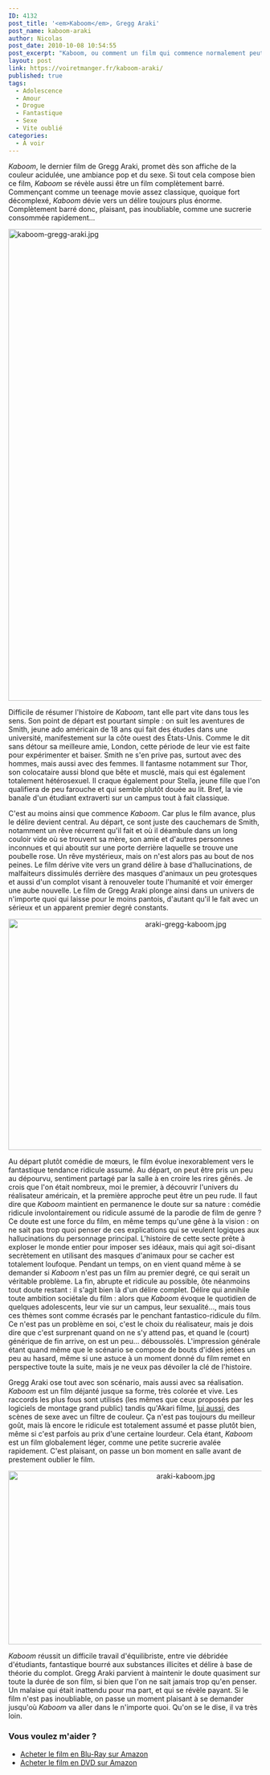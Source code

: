 ```yaml
---
ID: 4132
post_title: '<em>Kaboom</em>, Gregg Araki'
post_name: kaboom-araki
author: Nicolas
post_date: 2010-10-08 10:54:55
post_excerpt: "Kaboom, ou comment un film qui commence normalement peut vite dévier vers le grand n'importe quoi. C'est coloré, léger et plutôt plaisant, mais pas inoubliable non plus."
layout: post
link: https://voiretmanger.fr/kaboom-araki/
published: true
tags:
  - Adolescence
  - Amour
  - Drogue
  - Fantastique
  - Sexe
  - Vite oublié
categories:
  - À voir
---
```

<p><em>Kaboom</em>, le dernier film de Gregg Araki, promet dès son affiche de la couleur acidulée, une ambiance pop et du sexe. Si tout cela compose bien ce film, <em>Kaboom</em> se révèle aussi être un film complètement barré. Commençant comme un teenage movie assez classique, quoique fort décomplexé, <em>Kaboom</em> dévie vers un délire toujours plus énorme. Complètement barré donc, plaisant, pas inoubliable, comme une sucrerie consommée rapidement…</p>

<a href="http://www.allocine.fr/film/fichefilm_gen_cfilm=173662.html"><img class="aligncenter" src="https://voiretmanger.fr/wp-content/uploads/2010/10/kaboom-gregg-araki.jpg" border="0" alt="kaboom-gregg-araki.jpg" width="690" height="937" /></a>

<p>Difficile de résumer l'histoire de <em>Kaboom</em>, tant elle part vite dans tous les sens. Son point de départ est pourtant simple : on suit les aventures de Smith, jeune ado américain de 18 ans qui fait des études dans une université, manifestement sur la côte ouest des États-Unis. Comme le dit sans détour sa meilleure amie, London, cette période de leur vie est faite pour expérimenter et baiser. Smith ne s'en prive pas, surtout avec des hommes, mais aussi avec des femmes. Il fantasme notamment sur Thor, son colocataire aussi blond que bête et musclé, mais qui est également totalement hétérosexuel. Il craque également pour Stella, jeune fille que l'on qualifiera de peu farouche et qui semble plutôt douée au lit. Bref, la vie banale d'un étudiant extraverti sur un campus tout à fait classique.</p>
<p>C'est au moins ainsi que commence <em>Kaboom</em>. Car plus le film avance, plus le délire devient central. Au départ, ce sont juste des cauchemars de Smith, notamment un rêve récurrent qu'il fait et où il déambule dans un long couloir vide où se trouvent sa mère, son amie et d'autres personnes inconnues et qui aboutit sur une porte derrière laquelle se trouve une poubelle rose. Un rêve mystérieux, mais on n'est alors pas au bout de nos peines. Le film dérive vite vers un grand délire à base d'hallucinations, de malfaiteurs dissimulés derrière des masques d'animaux un peu grotesques et aussi d'un complot visant à renouveler toute l'humanité et voir émerger une aube nouvelle. Le film de Gregg  Araki plonge ainsi dans un univers de n'importe quoi qui laisse pour le moins pantois, d'autant qu'il le fait avec un sérieux et un apparent premier degré constants.</p>

<div style="text-align: center;"><img class="aligncenter" src="https://voiretmanger.fr/wp-content/uploads/2010/10/araki-gregg-kaboom.jpg" border="0" alt="araki-gregg-kaboom.jpg" width="690" height="459" /></div>
<p>Au départ plutôt comédie de mœurs, le film évolue inexorablement vers le fantastique tendance ridicule assumé. Au départ, on peut être pris un peu au dépourvu, sentiment partagé par la salle à en croire les rires gênés. Je crois que l'on était nombreux, moi le premier, à découvrir l'univers du réalisateur américain, et la première approche peut être un peu rude. Il faut dire que <em>Kaboom</em> maintient en permanence le doute sur sa nature : comédie ridicule involontairement ou ridicule assumé de la parodie de film de genre ? Ce doute est une force du film, en même temps qu'une gêne à la vision : on ne sait pas trop quoi penser de ces explications qui se veulent logiques aux hallucinations du personnage principal. L'histoire de cette secte prête à exploser le monde entier pour imposer ses idéaux, mais qui agit soi-disant secrètement en utilisant des masques d'animaux pour se cacher est totalement loufoque. Pendant un temps, on en vient quand même à se demander si <em>Kaboom</em> n'est pas un film au premier degré, ce qui serait un véritable problème. La fin, abrupte et ridicule au possible, ôte néanmoins tout doute restant : il s'agit bien là d'un délire complet. Délire qui annihile toute ambition sociétale du film : alors que <em>Kaboom</em> évoque le quotidien de quelques adolescents, leur vie sur un campus, leur sexualité…, mais tous ces thèmes sont comme écrasés par le penchant fantastico-ridicule du film. Ce n'est pas un problème en soi, c'est le choix du réalisateur, mais je dois dire que c'est surprenant quand on ne s'y attend pas, et quand le (court) générique de fin arrive, on est un peu… déboussolés. L'impression générale étant quand même que le scénario se compose de bouts d'idées jetées un peu au hasard, même si une astuce à un moment donné du film remet en perspective toute la suite, mais je ne veux pas dévoiler la clé de l'histoire.</p>
<p>Gregg Araki ose tout avec son scénario, mais aussi avec sa réalisation. <em>Kaboom</em> est un film déjanté jusque sa forme, très colorée et vive. Les raccords les plus fous sont utilisés (les mêmes que ceux proposés par les logiciels de montage grand public) tandis qu'Akari filme, <a href="https://voiretmanger.fr/2010/10/03/amours-imaginaires-dolan/">lui aussi</a>, des scènes de sexe avec un filtre de couleur. Ça n'est pas toujours du meilleur goût, mais là encore le ridicule est totalement assumé et passe plutôt bien, même si c'est parfois au prix d'une certaine lourdeur. Cela étant, <em>Kaboom</em> est un film globalement léger, comme une petite sucrerie avalée rapidement. C'est plaisant, on passe un bon moment en salle avant de prestement oublier le film.</p>

<div style="text-align: center;"><img class="aligncenter" src="https://voiretmanger.fr/wp-content/uploads/2010/10/araki-kaboom.jpg" border="0" alt="araki-kaboom.jpg" width="690" height="345" /></div>
<p><em>Kaboom</em> réussit un difficile travail d'équilibriste, entre vie débridée d'étudiants, fantastique bourré aux substances illicites et délire à base de théorie du complot. Gregg Araki parvient à maintenir le doute quasiment sur toute la durée de son film, si bien que l'on ne sait jamais trop qu'en penser. Un malaise qui était inattendu pour ma part, et qui se révèle payant. Si le film n'est pas inoubliable, on passe un moment plaisant à se demander jusqu'où <em>Kaboom</em> va aller dans le n'importe quoi. Qu'on se le dise, il va très loin.</p>

<div class="amazon">
<h3>Vous voulez m'aider ?</h3>
<ul>
	<li><a href="http://www.amazon.fr/gp/product/B006LNA8QG/ref=as_li_ss_tl?ie=UTF8&tag=leblogdenic07-21&linkCode=as2&camp=1642&creative=19458&creativeASIN=B006LNA8QG">Acheter le film en Blu-Ray sur Amazon</a></li>
	<li><a href="http://www.amazon.fr/gp/product/B006LNA8D4/ref=as_li_ss_tl?ie=UTF8&tag=leblogdenic07-21&linkCode=as2&camp=1642&creative=19458&creativeASIN=B006LNA8D4">Acheter le film en DVD sur Amazon</a></li>
</ul>
</div>